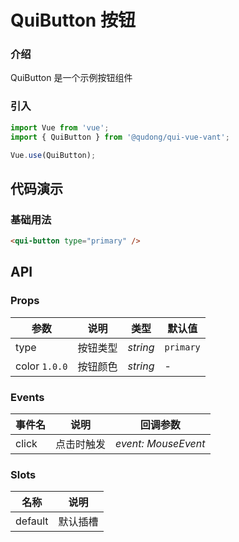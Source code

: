 # QuiButton 按钮

### 介绍

QuiButton 是一个示例按钮组件

### 引入

```js
import Vue from 'vue';
import { QuiButton } from '@qudong/qui-vue-vant';

Vue.use(QuiButton);
```

## 代码演示

### 基础用法

```html
<qui-button type="primary" />
```

## API

### Props

| 参数          | 说明     | 类型     | 默认值    |
| ------------- | -------- | -------- | --------- |
| type          | 按钮类型 | _string_ | `primary` |
| color `1.0.0` | 按钮颜色 | _string_ | -         |

### Events

| 事件名 | 说明       | 回调参数            |
| ------ | ---------- | ------------------- |
| click  | 点击时触发 | _event: MouseEvent_ |

### Slots

| 名称    | 说明     |
| ------- | -------- |
| default | 默认插槽 |
